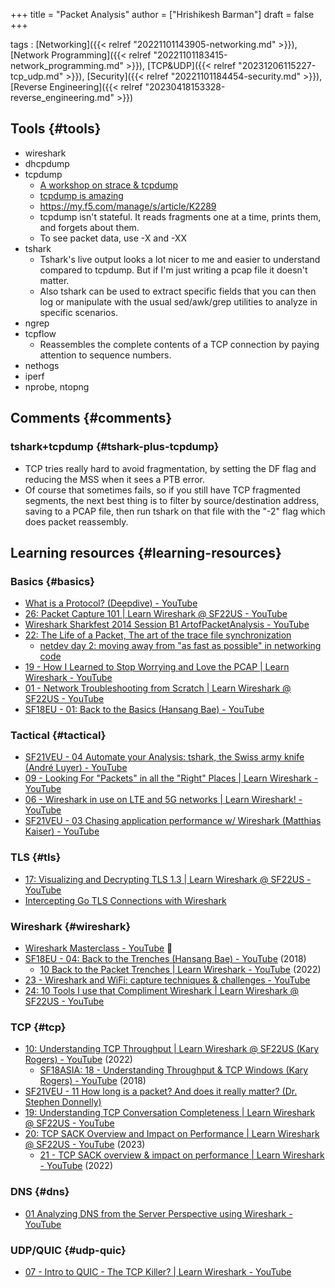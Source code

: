 +++
title = "Packet Analysis"
author = ["Hrishikesh Barman"]
draft = false
+++

tags
: [Networking]({{< relref "20221101143905-networking.md" >}}), [Network Programming]({{< relref "20221101183415-network_programming.md" >}}), [TCP&amp;UDP]({{< relref "20231206115227-tcp_udp.md" >}}), [Security]({{< relref "20221101184454-security.md" >}}), [Reverse Engineering]({{< relref "20230418153328-reverse_engineering.md" >}})


## Tools {#tools}

-   wireshark
-   dhcpdump
-   tcpdump
    -   [A workshop on strace &amp; tcpdump](https://jvns.ca/blog/2016/05/06/a-workshop-on-strace-and-tcpdump/)
    -   [tcpdump is amazing](https://jvns.ca/blog/2016/03/16/tcpdump-is-amazing/)
    -   <https://my.f5.com/manage/s/article/K2289>
    -   tcpdump isn't stateful. It reads fragments one at a time, prints them, and forgets about them.
    -   To see packet data, use -X and -XX
-   tshark
    -   Tshark's live output looks a lot nicer to me and easier to understand compared to tcpdump. But if I'm just writing a pcap file it doesn't matter.
    -   Also tshark can be used to extract specific fields that you can then log or manipulate with the usual sed/awk/grep utilities to analyze in specific scenarios.
-   ngrep
-   tcpflow
    -   Reassembles the complete contents of a TCP connection by paying attention to sequence numbers.
-   nethogs
-   iperf
-   nprobe, ntopng


## Comments {#comments}


### tshark+tcpdump {#tshark-plus-tcpdump}

-   TCP tries really hard to avoid fragmentation, by setting the DF flag and reducing the MSS when it sees a PTB error.
-   Of course that sometimes fails, so if you still have TCP fragmented segments, the next best thing is to filter by source/destination address, saving to a PCAP file, then run tshark on that file with the "-2" flag which does packet reassembly.


## Learning resources {#learning-resources}


### Basics {#basics}

-   [What is a Protocol? (Deepdive) - YouTube](https://www.youtube.com/watch?v=d-zn-wv4Di8)
-   [26: Packet Capture 101 | Learn Wireshark @ SF22US - YouTube](https://www.youtube.com/watch?v=rWHWOat5_Xg)
-   [Wireshark Sharkfest 2014 Session B1 ArtofPacketAnalysis - YouTube](https://www.youtube.com/watch?v=Qd6uDg9OGxM)
-   [22: The Life of a Packet, The art of the trace file synchronization](https://www.youtube.com/watch?v=dttGKC0qEZk)
    -   [netdev day 2: moving away from "as fast as possible" in networking code](https://jvns.ca/blog/2018/07/12/netdev-day-2--moving-away-from--as-fast-as-possible/)
-   [19 - How I Learned to Stop Worrying and Love the PCAP | Learn Wireshark - YouTube](https://www.youtube.com/watch?v=1JR1WnxtLGA)
-   [01 - Network Troubleshooting from Scratch | Learn Wireshark @ SF22US - YouTube](https://www.youtube.com/watch?v=4hMT0kcW39g)
-   [SF18EU - 01: Back to the Basics (Hansang Bae) - YouTube](https://www.youtube.com/watch?v=y13zH-8OPE8)


### Tactical {#tactical}

-   [SF21VEU - 04 Automate your Analysis: tshark, the Swiss army knife (André Luyer) - YouTube](https://www.youtube.com/watch?v=1TxAq1xIj1M)
-   [09 - Looking For "Packets" in all the "Right" Places | Learn Wireshark - YouTube](https://www.youtube.com/watch?v=l2xW1ETofQg)
-   [06 - Wireshark in use on LTE and 5G networks | Learn Wireshark! - YouTube](https://www.youtube.com/watch?v=uNmcGNzJ2xc)
-   [SF21VEU - 03 Chasing application performance w/ Wireshark (Matthias Kaiser) - YouTube](https://www.youtube.com/watch?v=ZPoLa42Qjo8)


### TLS {#tls}

-   [17: Visualizing and Decrypting TLS 1.3 | Learn Wireshark @ SF22US - YouTube](https://www.youtube.com/watch?v=Cq6yj9se9M4)
-   [Intercepting Go TLS Connections with Wireshark](https://www.benburwell.com/posts/intercepting-golang-tls-with-wireshark/)


### Wireshark {#wireshark}

-   [Wireshark Masterclass - YouTube](https://www.youtube.com/playlist?list=PLW8bTPfXNGdC5Co0VnBK1yVzAwSSphzpJ) 🌟
-   [SF18EU - 04: Back to the Trenches (Hansang Bae) - YouTube](https://www.youtube.com/watch?v=UlQtslfZFYA) (2018)
    -   [10 Back to the Packet Trenches | Learn Wireshark - YouTube](https://www.youtube.com/watch?v=PfRihPtQ6S0) (2022)
-   [23 - Wireshark and WiFi: capture techniques &amp; challenges - YouTube](https://www.youtube.com/watch?v=p3Ik_pcwp9c)
-   [24: 10 Tools I use that Compliment Wireshark | Learn Wireshark @ SF22US - YouTube](https://www.youtube.com/watch?v=KYxVYtZO5yU)


### TCP {#tcp}

-   [10: Understanding TCP Throughput | Learn Wireshark @ SF22US (Kary Rogers) - YouTube](https://www.youtube.com/watch?v=1eJHqyyjHqk) (2022)
    -   [SF18ASIA: 18 - Understanding Throughput &amp; TCP Windows (Kary Rogers) - YouTube](https://www.youtube.com/watch?v=ZxSi4M941Bs) (2018)
-   [SF21VEU - 11 How long is a packet? And does it really matter? (Dr. Stephen Donnelly)](https://www.youtube.com/watch?v=AhFMIgveejk)
-   [19: Understanding TCP Conversation Completeness | Learn Wireshark @ SF22US - YouTube](https://www.youtube.com/watch?v=q7RdLva_244)
-   [20: TCP SACK Overview and Impact on Performance | Learn Wireshark @ SF22US - YouTube](https://www.youtube.com/watch?v=nTQYA432h_k) (2023)
    -   [21 - TCP SACK overview &amp; impact on performance | Learn Wireshark - YouTube](https://www.youtube.com/watch?v=hfxM_kriYXc) (2022)


### DNS {#dns}

-   [01 Analyzing DNS from the Server Perspective using Wireshark - YouTube](https://www.youtube.com/watch?v=5X97uC42iXE)


### UDP/QUIC {#udp-quic}

-   [07 - Intro to QUIC - The TCP Killer? | Learn Wireshark - YouTube](https://www.youtube.com/watch?v=jQ1GCkhwGTg)
